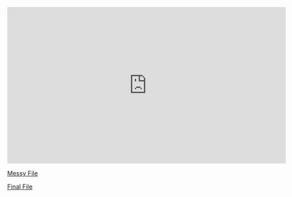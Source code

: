 <iframe width="644" height="362" src="https://www.youtube.com/embed/6i-_pBN_XlU" title="YouTube video player" frameborder="0" allow="accelerometer; autoplay; clipboard-write; encrypted-media; gyroscope; picture-in-picture" allowfullscreen></iframe>

[Messy File](html/messy-Stock-Market-Risk.html)

[Final File](html/final-Stock-Market-Risk.html)